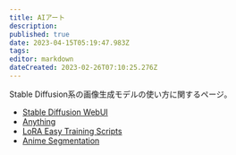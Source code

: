 ```yaml
---
title: AIアート
description: 
published: true
date: 2023-04-15T05:19:47.983Z
tags: 
editor: markdown
dateCreated: 2023-02-26T07:10:25.276Z
---
```


Stable Diffusion系の画像生成モデルの使い方に関するページ。

- [Stable Diffusion WebUI](/stable_diffusion_webui)
- [Anything](/anything)
- [LoRA Easy Training Scripts](/lora_easy_training_scripts)
- [Anime Segmentation](/anime_segmentation)
